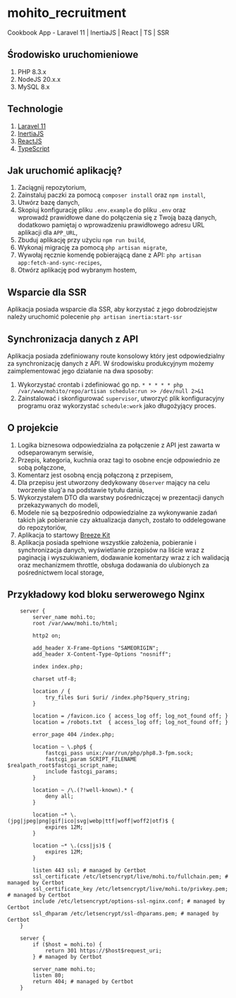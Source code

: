 # mohito_recruitment
Cookbook App - Laravel 11 | InertiaJS | React | TS | SSR

## Środowisko uruchomieniowe
1. PHP 8.3.x
1. NodeJS 20.x.x
1. MySQL 8.x

## Technologie
1. [Laravel 11](https://laravel.com/docs/11.x)
1. [InertiaJS](https://inertiajs.com/)
1. [ReactJS](https://react.dev/)
1. [TypeScript](https://www.typescriptlang.org/)

## Jak uruchomić aplikację?
1. Zaciągnij repozytorium,
1. Zainstaluj paczki za pomocą `composer install` oraz `npm install`,
1. Utwórz bazę danych,
1. Skopiuj konfigurację pliku `.env.example` do pliku `.env` oraz wprowadź prawidłowe dane do połączenia się z Twoją bazą danych, dodatkowo pamiętaj o wprowadzeniu prawidłowego adresu URL aplikacji dla `APP_URL`,
1. Zbuduj aplikację przy użyciu `npm run build`,
1. Wykonaj migrację za pomocą `php artisan migrate`,
1. Wywołaj ręcznie komendę pobierającą dane z API: `php artisan app:fetch-and-sync-recipes`,
1. Otwórz aplikację pod wybranym hostem,

## Wsparcie dla SSR
Aplikacja posiada wsparcie dla SSR, aby korzystać z jego dobrodziejstw należy uruchomić polecenie `php artisan inertia:start-ssr`

## Synchronizacja danych z API
Aplikacja posiada zdefiniowany route konsolowy który jest odpowiedzialny za synchronizację danych z API. W środowisku produkcyjnym możemy zaimplementować jego działanie na dwa sposoby:
1. Wykorzystać crontab i zdefiniować go np. `* * * * * php /var/www/mohito/repo/artisan schedule:run >> /dev/null 2>&1`
1. Zainstalować i skonfigurować `supervisor`, utworzyć plik konfiguracyjny programu oraz wykorzystać `schedule:work` jako długożyjący proces.

## O projekcie
1. Logika biznesowa odpowiedzialna za połączenie z API jest zawarta w odseparowanym serwisie,
1. Przepis, kategoria, kuchnia oraz tagi to osobne encje odpowiednio ze sobą połączone,
1. Komentarz jest osobną encją połączoną z przepisem,
1. Dla przepisu jest utworzony dedykowany `Observer` mający na celu tworzenie slug'a na podstawie tytułu dania,
1. Wykorzystałem DTO dla warstwy pośredniczącej w prezentacji danych przekazywanych do modeli,
1. Modele nie są bezpośrednio odpowiedzialne za wykonywanie zadań takich jak pobieranie czy aktualizacja danych, zostało to oddelegowane do repozytoriów,
1. Aplikacja to startowy [Breeze Kit](https://laravel.com/docs/11.x/starter-kits#breeze-and-inertia)
1. Aplikacja posiada spełnione wszystkie założenia, pobieranie i synchronizacja danych, wyświetlanie przepisów na liście wraz z paginacją i wyszukiwaniem, dodawanie komentarzy wraz z ich walidacją oraz mechanizmem throttle, obsługa dodawania do ulubionych za pośrednictwem local storage,

## Przykładowy kod bloku serwerowego Nginx
```
    server {
        server_name mohi.to;
        root /var/www/mohi.to/html;

        http2 on;

        add_header X-Frame-Options "SAMEORIGIN";
        add_header X-Content-Type-Options "nosniff";
        
        index index.php;

        charset utf-8;

        location / {
            try_files $uri $uri/ /index.php?$query_string;
        }

        location = /favicon.ico { access_log off; log_not_found off; }
        location = /robots.txt  { access_log off; log_not_found off; }

        error_page 404 /index.php;

        location ~ \.php$ {
            fastcgi_pass unix:/var/run/php/php8.3-fpm.sock;
            fastcgi_param SCRIPT_FILENAME $realpath_root$fastcgi_script_name;
            include fastcgi_params;
        }

        location ~ /\.(?!well-known).* {
            deny all;
        }

        location ~* \.(jpg|jpeg|png|gif|ico|svg|webp|ttf|woff|woff2|otf)$ {
            expires 12M;
        }

        location ~* \.(css|js)$ {
            expires 12M;
        }

        listen 443 ssl; # managed by Certbot
        ssl_certificate /etc/letsencrypt/live/mohi.to/fullchain.pem; # managed by Certbot
        ssl_certificate_key /etc/letsencrypt/live/mohi.to/privkey.pem; # managed by Certbot
        include /etc/letsencrypt/options-ssl-nginx.conf; # managed by Certbot
        ssl_dhparam /etc/letsencrypt/ssl-dhparams.pem; # managed by Certbot
    }

    server {
        if ($host = mohi.to) {
            return 301 https://$host$request_uri;
        } # managed by Certbot

        server_name mohi.to;
        listen 80;
        return 404; # managed by Certbot
    }
```